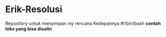 # Erik-Resolusi
Repository untuk menyimpan my rencana Kedepannya
#!/bin/bash
**contoh teks yang bisa disalin**
